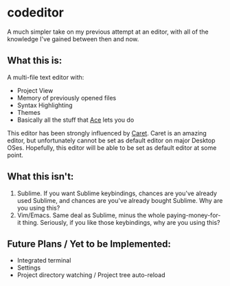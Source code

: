 codeditor
=========
A much simpler take on my previous attempt at an editor, with all of the knowledge I've gained between then and now.

What this is:
-------------
A multi-file text editor with:
- Project View
- Memory of previously opened files
- Syntax Highlighting
- Themes
- Basically all the stuff that [Ace][1] lets you do

This editor has been strongly influenced by [Caret][2]. Caret is an amazing editor,
but unfortunately cannot be set as default editor on major Desktop OSes. Hopefully,
this editor will be able to be set as default editor at some point.

What this isn't:
----------------
1. Sublime. If you want Sublime keybindings, chances are you've already used Sublime, and chances are you've already bought Sublime.  Why are you using this?
2. Vim/Emacs. Same deal as Sublime, minus the whole paying-money-for-it thing.  Seriously, if you like those keybindings, why are you using this?

Future Plans / Yet to be Implemented:
-------------------------------------
- Integrated terminal
- Settings
- Project directory watching / Project tree auto-reload

[1]: https://github.com/ajaxorg/ace
[2]: https://github.com/thomaswilburn/Caret